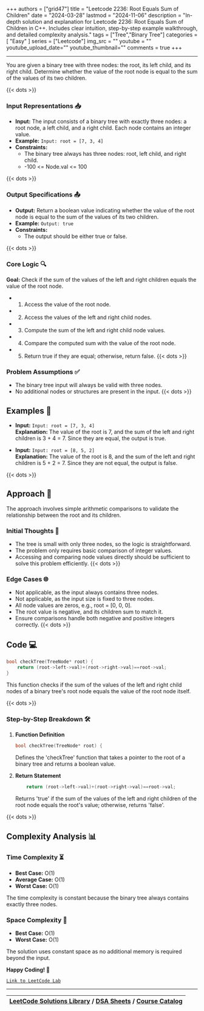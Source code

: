 
+++
authors = ["grid47"]
title = "Leetcode 2236: Root Equals Sum of Children"
date = "2024-03-28"
lastmod = "2024-11-06"
description = "In-depth solution and explanation for Leetcode 2236: Root Equals Sum of Children in C++. Includes clear intuition, step-by-step example walkthrough, and detailed complexity analysis."
tags = ["Tree","Binary Tree"]
categories = [
    "Easy"
]
series = ["Leetcode"]
img_src = ""
youtube = ""
youtube_upload_date=""
youtube_thumbnail=""
comments = true
+++



---
You are given a binary tree with three nodes: the root, its left child, and its right child. Determine whether the value of the root node is equal to the sum of the values of its two children.
<!--more-->
{{< dots >}}
### Input Representations 📥
- **Input:** The input consists of a binary tree with exactly three nodes: a root node, a left child, and a right child. Each node contains an integer value.
- **Example:** `Input: root = [7, 3, 4]`
- **Constraints:**
	- The binary tree always has three nodes: root, left child, and right child.
	- -100 <= Node.val <= 100

{{< dots >}}
### Output Specifications 📤
- **Output:** Return a boolean value indicating whether the value of the root node is equal to the sum of the values of its two children.
- **Example:** `Output: true`
- **Constraints:**
	- The output should be either true or false.

{{< dots >}}
### Core Logic 🔍
**Goal:** Check if the sum of the values of the left and right children equals the value of the root node.

- 1. Access the value of the root node.
- 2. Access the values of the left and right child nodes.
- 3. Compute the sum of the left and right child node values.
- 4. Compare the computed sum with the value of the root node.
- 5. Return true if they are equal; otherwise, return false.
{{< dots >}}
### Problem Assumptions ✅
- The binary tree input will always be valid with three nodes.
- No additional nodes or structures are present in the input.
{{< dots >}}
## Examples 🧩
- **Input:** `Input: root = [7, 3, 4]`  \
  **Explanation:** The value of the root is 7, and the sum of the left and right children is 3 + 4 = 7. Since they are equal, the output is true.

- **Input:** `Input: root = [8, 5, 2]`  \
  **Explanation:** The value of the root is 8, and the sum of the left and right children is 5 + 2 = 7. Since they are not equal, the output is false.

{{< dots >}}
## Approach 🚀
The approach involves simple arithmetic comparisons to validate the relationship between the root and its children.

### Initial Thoughts 💭
- The tree is small with only three nodes, so the logic is straightforward.
- The problem only requires basic comparison of integer values.
- Accessing and comparing node values directly should be sufficient to solve this problem efficiently.
{{< dots >}}
### Edge Cases 🌐
- Not applicable, as the input always contains three nodes.
- Not applicable, as the input size is fixed to three nodes.
- All node values are zeros, e.g., root = [0, 0, 0].
- The root value is negative, and its children sum to match it.
- Ensure comparisons handle both negative and positive integers correctly.
{{< dots >}}
## Code 💻
```cpp
bool checkTree(TreeNode* root) {
    return (root->left->val)+(root->right->val)==root->val;
}
```

This function checks if the sum of the values of the left and right child nodes of a binary tree's root node equals the value of the root node itself.

{{< dots >}}
### Step-by-Step Breakdown 🛠️
1. **Function Definition**
	```cpp
	bool checkTree(TreeNode* root) {
	```
	Defines the 'checkTree' function that takes a pointer to the root of a binary tree and returns a boolean value.

2. **Return Statement**
	```cpp
	    return (root->left->val)+(root->right->val)==root->val;
	```
	Returns 'true' if the sum of the values of the left and right children of the root node equals the root's value; otherwise, returns 'false'.

{{< dots >}}
## Complexity Analysis 📊
### Time Complexity ⏳
- **Best Case:** O(1)
- **Average Case:** O(1)
- **Worst Case:** O(1)

The time complexity is constant because the binary tree always contains exactly three nodes.

### Space Complexity 💾
- **Best Case:** O(1)
- **Worst Case:** O(1)

The solution uses constant space as no additional memory is required beyond the input.

**Happy Coding! 🎉**


[`Link to LeetCode Lab`](https://leetcode.com/problems/root-equals-sum-of-children/description/)

---

| [LeetCode Solutions Library](https://grid47.xyz/leetcode/) / [DSA Sheets](https://grid47.xyz/sheets/) / [Course Catalog](https://grid47.xyz/courses/) |
| --- |

